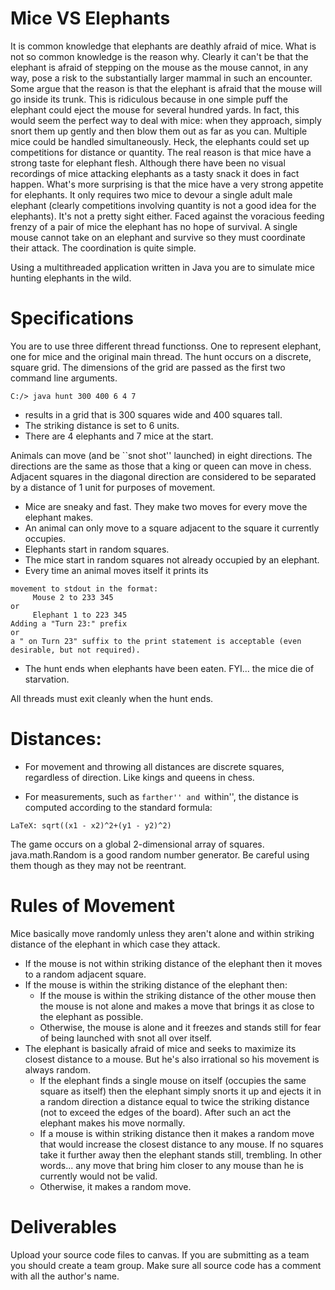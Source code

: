 # Mice VS Elephants
It is common knowledge that elephants are deathly afraid of mice. What is not so common knowledge is the reason why. Clearly it can't be that the elephant is afraid of stepping on the mouse as the mouse cannot, in any way, pose a risk to the substantially larger mammal in such an encounter. Some argue that the reason is that the elephant is afraid that the mouse will go inside its trunk. This is ridiculous because in one simple puff the elephant could eject the mouse for several hundred yards. In fact, this would seem the perfect way to deal with mice: when they approach, simply snort them up gently and then blow them out as far as you can. Multiple mice could be handled simultaneously. Heck, the elephants could set up competitions for distance or quantity.
The real reason is that mice have a strong taste for elephant flesh. Although there have been no visual recordings of mice attacking elephants as a tasty snack it does in fact happen. What's more surprising is that the mice have a very strong appetite for elephants. It only requires two mice to devour a single adult male elephant (clearly competitions involving quantity is not a good idea for the elephants). It's not a pretty sight either. Faced against the voracious feeding frenzy of a pair of mice the elephant has no hope of survival. A single mouse cannot take on an elephant and survive so they must coordinate their attack. The coordination is quite simple.

Using a multithreaded application written in Java you are to simulate mice hunting elephants in the wild.

# Specifications
You are to use three different thread functionss. One to represent elephant, one for mice and the original main thread.
The hunt occurs on a discrete, square grid.
The dimensions of the grid are passed as the first two command line arguments. 
```
C:/> java hunt 300 400 6 4 7
```
* results in a grid that is 300 squares wide and 400 squares tall. 
* The striking distance is set to 6 units. 
* There are 4 elephants and 7 mice at the start.

Animals can move (and be ``snot shot'' launched) in eight directions. The directions are the same as those that a king or queen can move in chess.
Adjacent squares in the diagonal direction are considered to be separated by a distance of 1 unit for purposes of movement.
* Mice are sneaky and fast. They make two moves for every move the elephant makes.
* An animal can only move to a square adjacent to the square it currently occupies.
* Elephants start in random squares.
* The mice start in random squares not already occupied by an elephant.
* Every time an animal moves itself it prints its 
```
movement to stdout in the format:
     Mouse 2 to 233 345
or
     Elephant 1 to 223 345
Adding a "Turn 23:" prefix 
or 
a " on Turn 23" suffix to the print statement is acceptable (even desirable, but not required).

```
- The hunt ends when elephants have been eaten. FYI... the mice die of starvation.

All threads must exit cleanly when the hunt ends.

# Distances:

- For movement and throwing all distances are discrete
squares, regardless of direction. Like kings and queens in chess.

- For measurements, such as ``farther'' and ``within'',
the distance is computed according to the standard formula:
```
LaTeX: sqrt((x1 - x2)^2+(y1 - y2)^2)
```

The game occurs on a global 2-dimensional array of squares. java.math.Random is a good random number generator. Be careful using them though as they may not be reentrant.

# Rules of Movement
Mice basically move randomly unless they aren't alone and within striking distance of the elephant in which case they attack.

- If the mouse is not within striking distance of the elephant then it moves to a random adjacent square.
- If the mouse is within the striking distance of the elephant then:
  - If the mouse is within the striking distance of the other mouse then the mouse is not alone and makes a move that brings it as close to the elephant as possible.
  - Otherwise, the mouse is alone and it freezes and stands still for fear of being launched with snot all over itself.
- The elephant is basically afraid of mice and seeks to maximize its closest distance to a mouse. But he's also irrational so his movement is always random.
  - If the elephant finds a single mouse on itself (occupies the same square as itself) then the elephant simply snorts it up and ejects it in a random direction a distance equal to twice the striking distance (not to exceed the edges of the board). After such an act the elephant makes his move normally.
  - If a mouse is within striking distance then it makes a random move that would increase the closest distance to any mouse. If no squares take it further away then the elephant stands still, trembling. In other words... any move that bring him closer to any mouse than he is currently would not be valid.
  - Otherwise, it makes a random move.
# Deliverables
Upload your source code files to canvas. If you are submitting as a team you should create a team group. Make sure all source code has a comment with all the author's name.
